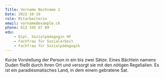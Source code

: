 ```yaml
---
Title: Vorname Nachname 2
Date: 2022-10-10
role: Mitarbeiterin
email: vorname@example.ch
phone: 012 345 67 89
edu: 
    - Dipl. Sozialpädagogin HF
    - Fachfrau für Sozialarbeit
    - Fachfrau für Sozialpädagogik    
---
```


Kurze Vorstellung der Person in ein
bis zwei Sätze. Eines Bächlein
namens Duden fließt durch ihren
Ort und versorgt sie mit den
nötigen Regelialien. Es ist ein
paradiesmatisches Land, in dem
einem gebratene Sat.